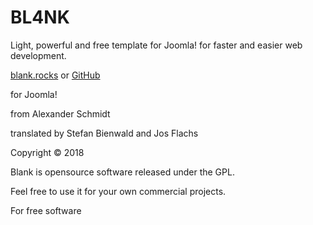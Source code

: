 # BL4NK

Light, powerful and free template for Joomla!
for faster and easier web development.

[blank.rocks](http://blank.rocks) or [GitHub](https://github.com/Bloggerschmidt/Blank)

for Joomla!

from Alexander Schmidt

translated by Stefan Bienwald and Jos Flachs

Copyright © 2018

Blank is opensource software released under the GPL.

Feel free to use it for your own commercial projects.

For free software

